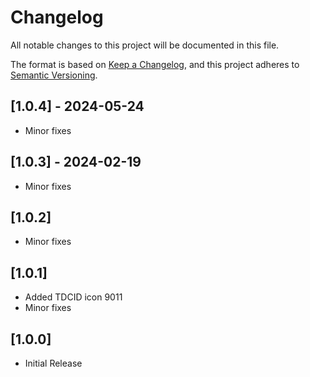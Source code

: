 # Changelog

All notable changes to this project will be documented in this file.

The format is based on [Keep a Changelog](https://keepachangelog.com/en/1.0.0/),
and this project adheres to [Semantic Versioning](https://semver.org/spec/v2.0.0.html).

## [1.0.4] - 2024-05-24

- Minor fixes

## [1.0.3] - 2024-02-19

- Minor fixes

## [1.0.2] 

- Minor fixes

## [1.0.1] 

- Added TDCID icon 9011
- Minor fixes

## [1.0.0] 

- Initial Release



